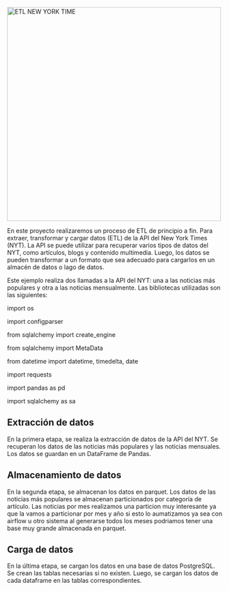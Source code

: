 <img width="500" alt="ETL NEW YORK TIME" src="https://github.com/Lucianodv/NewYorkTimesETLProject/assets/96886646/6820f5b2-5500-4998-a2a1-268769a3c1e0">


En este proyecto realizaremos un proceso de ETL de principio a fin. Para extraer, transformar y cargar datos (ETL) de la API del New York Times (NYT). La API se puede utilizar para recuperar varios tipos de datos del NYT, como artículos, blogs y contenido multimedia. Luego, los datos se pueden transformar a un formato que sea adecuado para cargarlos en un almacén de datos o lago de datos.

Este ejemplo realiza dos llamadas a la API del NYT: una a las noticias más populares y otra a las noticias mensualmente. Las bibliotecas utilizadas son las siguientes:

import os

import configparser

from sqlalchemy import create\_engine

from sqlalchemy import MetaData

from datetime import datetime, timedelta, date

import requests

import pandas as pd

import sqlalchemy as sa

## Extracción de datos

En la primera etapa, se realiza la extracción de datos de la API del NYT. Se recuperan los datos de las noticias más populares y las noticias mensuales. Los datos se guardan en un DataFrame de Pandas.

## Almacenamiento de datos

En la segunda etapa, se almacenan los datos en parquet. Los datos de las noticias más populares se almacenan particionados por categoría de artículo. Las noticias por mes realizamos una particion muy interesante ya que la vamos a particionar por mes y año si esto lo aumatizamos ya sea con airflow u otro sistema al generarse todos los meses podriamos tener una base muy grande almacenada en parquet. 

## Carga de datos

En la última etapa, se cargan los datos en una base de datos PostgreSQL. Se crean las tablas necesarias si no existen. Luego, se cargan los datos de cada dataframe en las tablas correspondientes. 


